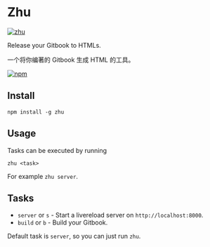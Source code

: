 # Zhu

[![zhu](http://git.oschina.net/Cweili/zhu/raw/master/zhu.png)](http://www.zdic.net/z/22/js/8457.htm)

Release your Gitbook to HTMLs.

一个将你编著的 Gitbook 生成 HTML 的工具。

[![npm](https://nodei.co/npm/zhu.png?downloads=true&stars=true)](https://www.npmjs.com/package/zhu)

## Install

```
npm install -g zhu
```

## Usage

Tasks can be executed by running

```
zhu <task>
```

For example `zhu server`.

## Tasks

* `server` or `s` - Start a livereload server on `http://localhost:8000`.
* `build` or `b` - Build your Gitbook.

Default task is `server`, so you can just run `zhu`.
